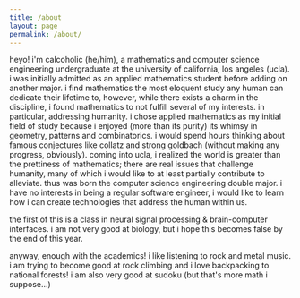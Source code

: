 ```yaml
---
title: /about
layout: page
permalink: /about/
---
```


heyo! i'm calcoholic (he/him), a mathematics and computer science engineering undergraduate at the university of california, los angeles (ucla). i was initially admitted as an applied mathematics student before adding on another major. i find mathematics the most eloquent study any human can dedicate their lifetime to, however, while there exists a charm in the discipline, i found mathematics to not fulfill several of my interests. in particular, addressing humanity. i chose applied mathematics as my initial field of study because i enjoyed (more than its purity) its whimsy in geometry, patterns and combinatorics. i would spend hours thinking about famous conjectures like collatz and strong goldbach (without making any progress, obviously). coming into ucla, i realized the world is greater than the prettiness of mathematics; there are real issues that challenge humanity, many of which i would like to at least partially contribute to alleviate. thus was born the computer science engineering double major. i have no interests in being a regular software engineer, i would like to learn how i can create technologies that address the human within us. 

the first of this is a class in neural signal processing & brain-computer interfaces. i am not very good at biology, but i hope this becomes false by the end of this year. 

anyway, enough with the academics! i like listening to rock and metal music. i am trying to become good at rock climbing and i love backpacking to national forests! i am also very good at sudoku (but that's more math i suppose...) 
